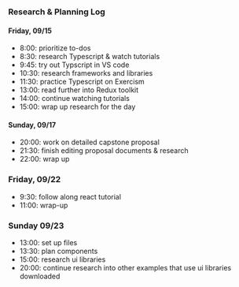 ### Research & Planning Log

#### Friday, 09/15

- 8:00: prioritize to-dos
- 8:30: research Typescript & watch tutorials
- 9:45: try out Typscript in VS code
- 10:30: research frameworks and libraries
- 11:30: practice Typescript on Exercism
- 13:00: read further into Redux toolkit
- 14:00: continue watching tutorials
- 15:00: wrap up research for the day

#### Sunday, 09/17

- 20:00: work on detailed capstone proposal
- 21:30: finish editing proposal documents & research
- 22:00: wrap up

### Friday, 09/22

- 9:30: follow along react tutorial
- 11:00: wrap-up

### Sunday 09/23

- 13:00: set up files
- 13:30: plan components
- 15:00: research ui libraries
- 20:00: continue research into other examples that use ui libraries downloaded
